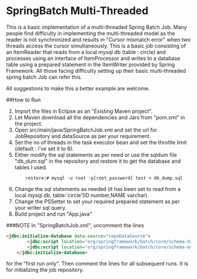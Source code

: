SpringBatch Multi-Threaded
==========================

This is a basic implementation of a multi-threaded Spring Batch Job. Many people find difficulty in implementing the multi-threaded model as the reader is not synchronized and results in "Cursor mismatch error" when two threads access the cursor simultaneously. This is a basic job consisting of an ItemReader that reads from a local mysql db (table : circle) and processes using an interface of ItemProcessor and writes to a database table using a prepared statement in the ItemWriter provided by Spring Framework. All those facing difficulty setting up their basic multi-threaded spring batch Job can refer this.

All suggestions to make this a better example are welcome.


##How to Run

1. Import the files in Eclipse as an "Existing Maven project".
2. Let Maven download all the dependencies and Jars from "pom.xml" in the project.
3. Open src/main/java/SpringBatchJob.xml and set the url for JobRepository and dataSource as per your requirement.
4. Set the no of threads in the task executor bean and set the throttle limit (default : i've set it to 6).
5. Either modify the sql statements as per need or use the sqldum file "db_dum.sql" in the repository and restore it to get the database and tables I used.
	```
		restore:# mysql -u root -p[root_password] test < db_dump.sql
	```
6. Change the sql statements as needed (it has been set to read from a local mysql db, table:'circle'(ID number,NAME varchar).
7. Change the PSSetter to set your required prepared statement as per your writer sql query.
8. Build project and run "App.java"

###NOTE
In "SpringBatchJob.xml", uncomment the lines 
```html
<jdbc:initialize-database data-source="repoDataSource"> 
		<jdbc:script location="org/springframework/batch/core/schema-drop-mysql.sql" /> 
		<jdbc:script location="org/springframework/batch/core/schema-mysql.sql" /> 
  	</jdbc:initialize-database>   
```

for the "first run only". Then comment the lines for all subsequent runs. It is for initializing the job repository.
